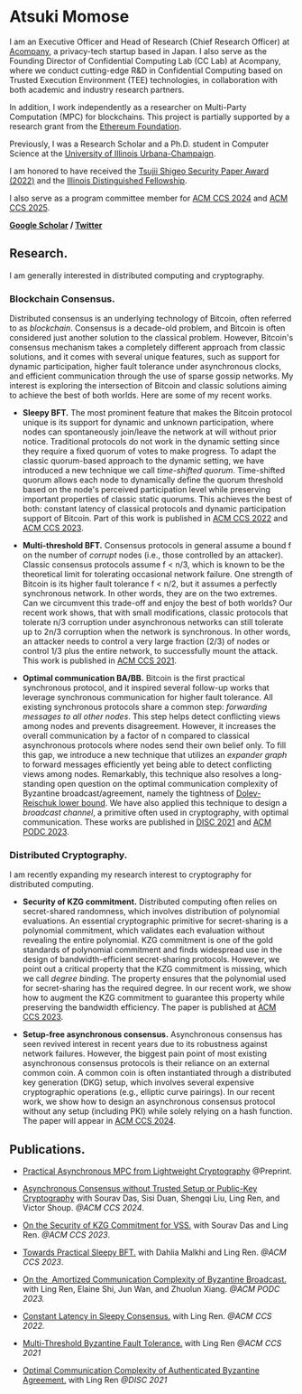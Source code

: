 # Atsuki Momose

I am an Executive Officer and Head of Research (Chief Research Officer) at [Acompany](https://acompany.tech/en), a privacy-tech startup based in Japan. I also serve as the Founding Director of Confidential Computing Lab (CC Lab) at Acompany, where we conduct cutting-edge R&D in Confidential Computing based on Trusted Execution Environment (TEE) technologies, in collaboration with both academic and industry research partners. 

In addition, I work independently as a researcher on Multi-Party Computation (MPC) for blockchains. This project is partially supported by a research grant from the [Ethereum Foundation](https://ethereum.foundation/).

Previously, I was a Research Scholar and a Ph.D. student in Computer Science at the [University of Illinois Urbana-Champaign](https://illinois.edu/).

I am honored to have received the [Tsujii Shigeo Security Paper Award (2022)](https://www.jssm.net/news/6808/) and the [Illinois Distinguished Fellowship](https://apps.grad.illinois.edu/fellowship-finder/SearchResult/Fellowship/4683). 

I also serve as a program committee member for [ACM CCS 2024](https://www.sigsac.org/ccs/CCS2024/call-for/call-for-papers.html) and [ACM CCS 2025](https://www.sigsac.org/ccs/CCS2025/call-for/call-for-papers.html).

**[Google Scholar](https://scholar.google.com/citations?user=fl3XtlUAAAAJ&hl=en) / [Twitter](https://www.twitter.com/AtsukiMomose)**

## Research.

I am generally interested in distributed computing and cryptography.

### Blockchain Consensus.
Distributed consensus is an underlying technology of Bitcoin, often referred to as *blockchain*. Consensus is a decade-old problem, and Bitcoin is often considered just another solution to the classical problem. However, Bitcoin's consensus mechanism takes a completely different approach from classic solutions, and it comes with several unique features, such as support for dynamic participation, higher fault tolerance under asynchronous clocks, and efficient communication through the use of sparse gossip networks. My interest is exploring the intersection of Bitcoin and classic solutions aiming to achieve the best of both worlds. Here are some of my recent works.

* **Sleepy BFT.** 
The most prominent feature that makes the Bitcoin protocol unique is its support for dynamic and unknown participation, where nodes can spontaneously join/leave the network at will without prior notice. Traditional protocols do not work in the dynamic setting since they require a fixed quorum of votes to make progress. To adapt the classic quorum-based approach to the dynamic setting, we have introduced a new technique we call *time-shifted quorum*. Time-shifted quorum allows each node to dynamically define the quorum threshold based on the node's perceived participation level while preserving important properties of classic static quorums. This achieves the best of both: constant latency of classical protocols and dynamic participation support of Bitcoin. Part of this work is published in [ACM CCS 2022](https://eprint.iacr.org/2022/404) and [ACM CCS 2023](https://eprint.iacr.org/2022/1448).

* **Multi-threshold BFT.**
Consensus protocols in general assume a bound f on the number of *corrupt* nodes (i.e., those controlled by an attacker). Classic consensus protocols assume f < n/3, which is known to be the theoretical limit for tolerating occasional network failure. One strength of Bitcoin is its higher fault tolerance f < n/2, but it assumes a perfectly synchronous network. In other words, they are on the two extremes. Can we circumvent this trade-off and enjoy the best of both worlds? Our recent work shows, that with small modifications, classic protocols that tolerate n/3 corruption under asynchronous networks can still tolerate up to 2n/3 corruption when the network is synchronous. In other words, an attacker needs to control a very large fraction (2/3) of nodes or control 1/3 plus the entire network, to successfully mount the attack. This work is published in [ACM CCS 2021](https://eprint.iacr.org/2021/671).

* **Optimal communication BA/BB.**
Bitcoin is the first practical synchronous protocol, and it inspired several follow-up works that leverage synchronous communication for higher fault tolerance. All existing synchronous protocols share a common step: *forwarding messages to all other nodes*. This step helps detect conflicting views among nodes and prevents disagreement. However, it increases the overall communication by a factor of n compared to classical asynchronous protocols where nodes send their own belief only. To fill this gap, we introduce a new technique that utilizes an *expander graph* to forward messages efficiently yet being able to detect conflicting views among nodes. Remarkably, this technique also resolves a long-standing open question on the optimal communication complexity of Byzantine broadcast/agreement, namely the tightness of [Dolev-Reischuk lower bound](https://decentralizedthoughts.github.io/2019-08-16-byzantine-agreement-needs-quadratic-messages/). We have also applied this technique to design a *broadcast channel*, a primitive often used in cryptography, with optimal communication. These works are published in [DISC 2021](https://drops.dagstuhl.de/opus/volltexte/2021/14834/pdf/LIPIcs-DISC-2021-32.pdf) and [ACM PODC 2023](https://eprint.iacr.org/2023/038).

### Distributed Cryptography.

I am recently expanding my research interest to cryptography for distributed computing.

* **Security of KZG commitment.**
Distributed computing often relies on secret-shared randomness, which involves distribution of polynomial evaluations. An essential cryptographic primitive for secret-sharing is a polynomial commitment, which validates each evaluation without revealing the entire polynomial. KZG commitment is one of the gold standards of polynomial commitment and finds widespread use in the design of bandwidth-efficient secret-sharing protocols. However, we point out a critical property that the KZG commitment is missing, which we call *degree binding*. The property ensures that the polynomial used for secret-sharing has the required degree. In our recent work, we show how to augment the KZG commitment to guarantee this property while preserving the bandwidth efficiency. The paper is published at [ACM CCS 2023](https://eprint.iacr.org/2023/1350).

* **Setup-free asynchronous consensus.**
Asynchronous consensus has seen revived interest in recent years due to its robustness against network failures. However, the biggest pain point of most existing asynchronous consensus protocols is their reliance on an external common coin. A common coin is often instantiated through a distributed key generation (DKG) setup, which involves several expensive cryptographic operations (e.g., elliptic curve pairings). In our recent work, we show how to design an asynchronous consensus protocol without any setup (including PKI) while solely relying on a hash function. The paper will appear in [ACM CCS 2024](https://eprint.iacr.org/2024/677).

## Publications.

* [Practical Asynchronous MPC from Lightweight Cryptography](https://eprint.iacr.org/2024/1717) @Preprint.

* [Asynchronous Consensus without Trusted Setup or Public-Key Cryptography](https://eprint.iacr.org/2024/677) with Sourav Das, Sisi Duan, Shengqi Liu, Ling Ren, and Victor Shoup. *@ACM CCS 2024*.

* [On the Security of KZG Commitment for VSS.](https://eprint.iacr.org/2023/1350) with Sourav Das and Ling Ren. *@ACM CCS 2023*.

* [Towards Practical Sleepy BFT.](https://eprint.iacr.org/2022/1448) with Dahlia Malkhi and Ling Ren. *@ACM CCS 2023*.

* [On the  Amortized Communication Complexity of Byzantine Broadcast.](https://eprint.iacr.org/2023/038) with Ling Ren, Elaine Shi, Jun Wan, and Zhuolun Xiang. *@ACM PODC 2023.*

* [Constant Latency in Sleepy Consensus.](https://eprint.iacr.org/2022/404) with Ling Ren. *@ACM CCS 2022.*

* [Multi-Threshold Byzantine Fault Tolerance.](https://eprint.iacr.org/2021/671) with Ling Ren *@ACM CCS 2021*

* [Optimal Communication Complexity of Authenticated Byzantine Agreement.](https://drops.dagstuhl.de/opus/volltexte/2021/14834/pdf/LIPIcs-DISC-2021-32.pdf) with Ling Ren *@DISC 2021*

